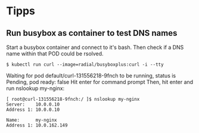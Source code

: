 # Tipps

## Run busybox as container to test DNS names

Start a busybox container and connect to it's bash. Then check if a DNS name within that POD could be rsolved.

```shell
$ kubectl run curl --image=radial/busyboxplus:curl -i --tty
```

Waiting for pod default/curl-131556218-9fnch to be running, status is Pending, pod ready: false
Hit enter for command prompt
Then, hit enter and run nslookup my-nginx:
```shell
[ root@curl-131556218-9fnch:/ ]$ nslookup my-nginx
Server:    10.0.0.10
Address 1: 10.0.0.10

Name:      my-nginx
Address 1: 10.0.162.149
```
